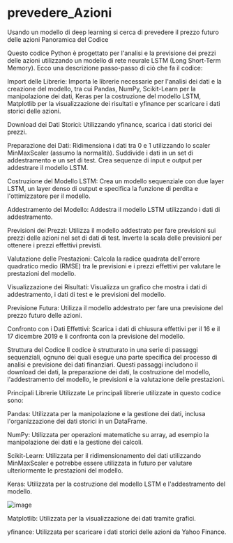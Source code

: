 # prevedere_Azioni
Usando un modello di deep learning si cerca di prevedere il prezzo futuro delle azioni
Panoramica del Codice

Questo codice Python è progettato per l'analisi e la previsione dei prezzi delle azioni utilizzando un modello di rete neurale LSTM (Long Short-Term Memory). Ecco una descrizione passo-passo di ciò che fa il codice:

Import delle Librerie: Importa le librerie necessarie per l'analisi dei dati e la creazione del modello, tra cui Pandas, NumPy, Scikit-Learn per la manipolazione dei dati, Keras per la costruzione del modello LSTM, Matplotlib per la visualizzazione dei risultati e yfinance per scaricare i dati storici delle azioni.

Download dei Dati Storici: Utilizzando yfinance, scarica i dati storici dei prezzi.

Preparazione dei Dati: Ridimensiona i dati tra 0 e 1 utilizzando lo scaler MinMaxScaler (assumo la normalità). Suddivide i dati in un set di addestramento e un set di test. Crea sequenze di input e output per addestrare il modello LSTM.

Costruzione del Modello LSTM: Crea un modello sequenziale con due layer LSTM, un layer denso di output e specifica la funzione di perdita e l'ottimizzatore per il modello.

Addestramento del Modello: Addestra il modello LSTM utilizzando i dati di addestramento.

Previsioni dei Prezzi: Utilizza il modello addestrato per fare previsioni sui prezzi delle azioni nel set di dati di test. Inverte la scala delle previsioni per ottenere i prezzi effettivi previsti.

Valutazione delle Prestazioni: Calcola la radice quadrata dell'errore quadratico medio (RMSE) tra le previsioni e i prezzi effettivi per valutare le prestazioni del modello.

Visualizzazione dei Risultati: Visualizza un grafico che mostra i dati di addestramento, i dati di test e le previsioni del modello.

Previsione Futura: Utilizza il modello addestrato per fare una previsione del prezzo futuro delle azioni.

Confronto con i Dati Effettivi: Scarica i dati di chiusura effettivi per il 16 e il 17 dicembre 2019 e li confronta con la previsione del modello.

Struttura del Codice
Il codice è strutturato in una serie di passaggi sequenziali, ognuno dei quali esegue una parte specifica del processo di analisi e previsione dei dati finanziari. Questi passaggi includono il download dei dati, la preparazione dei dati, la costruzione del modello, l'addestramento del modello, le previsioni e la valutazione delle prestazioni.

Principali Librerie Utilizzate
Le principali librerie utilizzate in questo codice sono:

Pandas: Utilizzata per la manipolazione e la gestione dei dati, inclusa l'organizzazione dei dati storici in un DataFrame.

NumPy: Utilizzata per operazioni matematiche su array, ad esempio la manipolazione dei dati e la gestione dei calcoli.

Scikit-Learn: Utilizzata per il ridimensionamento dei dati utilizzando MinMaxScaler e potrebbe essere utilizzata in futuro per valutare ulteriormente le prestazioni del modello.

Keras: Utilizzata per la costruzione del modello LSTM e l'addestramento del modello.

![image](https://github.com/DrElegantia/prevedere_Azioni/assets/143170925/d4f46062-e9e2-4747-b380-80b468fb7174)


Matplotlib: Utilizzata per la visualizzazione dei dati tramite grafici.

yfinance: Utilizzata per scaricare i dati storici delle azioni da Yahoo Finance.
